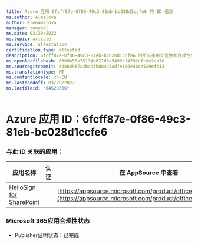 ```yaml
---
title: Azure 应用 6fcff87e-0f86-49c3-81eb-bc028d1ccfe6 的 ID 信息
ms.author: elmalova
author: elenamalova
manager: tonybal
ms.date: 03/29/2022
ms.topic: article
ms.service: attestation
certification_type: attested
description: 6fcff87e-0f86-49c3-81eb-bc028d1ccfe6 的所有可用安全性和合规性信息。
ms.openlocfilehash: 636d456a75134b627d8a5498cf4792cfcde2aa78
ms.sourcegitcommit: 64860967a2baa3b08445ad7e186e46ce529efb13
ms.translationtype: MT
ms.contentlocale: zh-CN
ms.lasthandoff: 03/29/2022
ms.locfileid: "64528366"
---
```

# <a name="azure-app-id-6fcff87e-0f86-49c3-81eb-bc028d1ccfe6"></a>Azure 应用 ID：6fcff87e-0f86-49c3-81eb-bc028d1ccfe6


### <a name="apps-associated-with-this-id"></a>与此 ID 关联的应用：
| **应用名称** | **认证** | **在 AppSource 中查看** |
|--------------|---------------|-----------------------|
| [HelloSign for SharePoint](../forward/WA200003245.md) |  | [https://appsource.microsoft.com/product/office/WA200003245](https://appsource.microsoft.com/product/office/WA200003245) |

### <a name="microsoft-365-app-compliance-status"></a>Microsoft 365应用合规性状态
- Publisher证明状态：已完成
